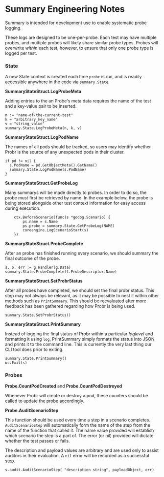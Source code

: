# Summary Engineering Notes

Summary is intended for development use to enable systematic probe logging.

These logs are designed to be one-per-probe. Each test may have multiple probes, and multiple probes will likely share similar probe types. Probes will overwrite _within_ each test, however, to ensure that only one probe type is logged per test.

### State

A new State context is created each time `probr` is run, and is readily accessible anywhere in the code via `summary.State`.


**SummaryStateStruct.LogProbeMeta**

Adding entries to the an Probe's meta data requires the name of the test and a key-value pair to be inserted. 

```
n := "name-of-the-current-test"
k = "arbitrary_key_name"
v = "string_value"
summary.State.LogProbeMeta(n, k, v)
```

**SummaryStateStruct.LogPodName**

The names of all pods should be tracked, so users may identify whether Probr is the source of any unexpected pods in their cluster.

```
if pd != nil {
  s.PodName = pd.GetObjectMeta().GetName()
  summary.State.LogPodName(s.PodName)
}
```

**SummaryStateStruct.GetProbeLog**

Many summarys will be made directly to probes. In order to do so, the probe must first be retrieved by name. In the example below, the probe is being stored alongside other test context information for easy access during execution.

```
	ctx.BeforeScenario(func(s *godog.Scenario) {
		ps.name = s.Name
		ps.probe = summary.State.GetProbeLog(NAME)
		coreengine.LogScenarioStart(s)
	})
```

**SummaryStateStruct.ProbeComplete**

After an probe has finished running every scenario, we should summary the final outcome of the probe.

```
s, o, err := g.Handler(g.Data)
summary.State.ProbeComplete(t.ProbeDescriptor.Name)
```

**SummaryStateStruct.SetProbrStatus**

After all probes have completed, we should set the final probr status. This step may not always be relevant, as it may be possible to nest it within other methods such as `PrintSummary`. This should be reevaluated after more feedback has been gathered regarding how Probr is being used.

```
summary.State.SetProbrStatus()
```

**SummaryStateStruct.PrintSummary**

Instead of logging the final status of Probr within a particular _loglevel_ and formatting it using `log`, PrintSummary simply formats the status into JSON and prints it to the command line. This is currently the very last thing our CLI tool does prior to exiting.

```
summary.State.PrintSummary()
os.Exit(s)
```

### Probes

**Probe.CountPodCreated** and **Probe.CountPodDestroyed**

Whenever Probr will create or destroy a pod, these counters should be called to update the probe accordingly.

**Probe.AuditScenarioStep**

This function should be used every time a step in a scenario completes. `AuditScenarioStep` will automatically form the name of the step from the name of the function that called it. The name value provided will establish which scenario the step is a part of. The error (or nil) provided will dictate whether the test passes or fails.

The description and payload values are arbitrary and are used only to assist auditors in their evaluation. A `nil` error will be recorded as a successful step.

```
s.audit.AuditScenarioStep( "description string", payloadObject, err) 
```
